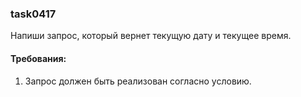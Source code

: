 
### task0417

Напиши запрос, который вернет текущую дату и текущее время.


#### Требования:
1.	Запрос должен быть реализован согласно условию.

